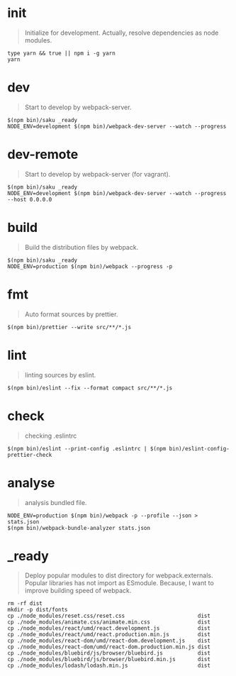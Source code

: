 # init
> Initialize for development.
> Actually, resolve dependencies as node modules.

    type yarn && true || npm i -g yarn
    yarn

# dev
> Start to develop by webpack-server.

    $(npm bin)/saku _ready
    NODE_ENV=development $(npm bin)/webpack-dev-server --watch --progress

# dev-remote
> Start to develop by webpack-server (for vagrant).

    $(npm bin)/saku _ready
    NODE_ENV=development $(npm bin)/webpack-dev-server --watch --progress --host 0.0.0.0

# build
> Build the distribution files by webpack.

    $(npm bin)/saku _ready
    NODE_ENV=production $(npm bin)/webpack --progress -p

# fmt
> Auto format sources by prettier.

    $(npm bin)/prettier --write src/**/*.js

# lint
> linting sources by eslint.

    $(npm bin)/eslint --fix --format compact src/**/*.js

# check
> checking .eslintrc

    $(npm bin)/eslint --print-config .eslintrc | $(npm bin)/eslint-config-prettier-check

# analyse
> analysis bundled file.

    NODE_ENV=production $(npm bin)/webpack -p --profile --json > stats.json
    $(npm bin)/webpack-bundle-analyzer stats.json

# _ready
> Deploy popular modules to dist directory for webpack.externals.
> Popular libraries has not import as ESmodule.
> Because, I want to improve building speed of webpack.

    rm -rf dist
    mkdir -p dist/fonts
    cp ./node_modules/reset.css/reset.css                       dist
    cp ./node_modules/animate.css/animate.min.css               dist
    cp ./node_modules/react/umd/react.development.js            dist
    cp ./node_modules/react/umd/react.production.min.js         dist
    cp ./node_modules/react-dom/umd/react-dom.development.js    dist
    cp ./node_modules/react-dom/umd/react-dom.production.min.js dist
    cp ./node_modules/bluebird/js/browser/bluebird.js           dist
    cp ./node_modules/bluebird/js/browser/bluebird.min.js       dist
    cp ./node_modules/lodash/lodash.min.js                      dist

